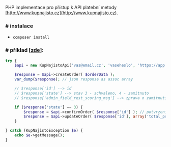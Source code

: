 PHP implementace pro přístup k API platební metody [http://www.kupnajisto.cz](http://www.kupnajisto.cz).

### # instalace
* `composer install`

### # příklad [[zde](https://github.com/Usertech/Kup-Najisto-API-PHP/blob/master/example.php)]:

``` php
try {
    $api = new KupNajistoApi('vas@email.cz', 'vaseheslo', 'https://app.kupnajisto.cz/');

    $response = $api->createOrder( $orderData );
    var_dump($response); // json response as assoc array

    // $response['id'] --> id
    // $response['state'] --> stav 3 - schvaleno, 4 - zamitnuto
    // $response['admin_field_rest_scoring_msg'] --> zprava o zamitnuti

    if ($response['state'] == 3) {
        $response = $api->confirmOrder( $response['id'] ); // potvrzeni objednavky
        $response = $api->updateOrder( $response['id'], array('total_price' => 120) ); // uprava objednavky - zmena ceny
    }

} catch (KupNajistoException $e) {
    echo $e->getMessage();
}
```
